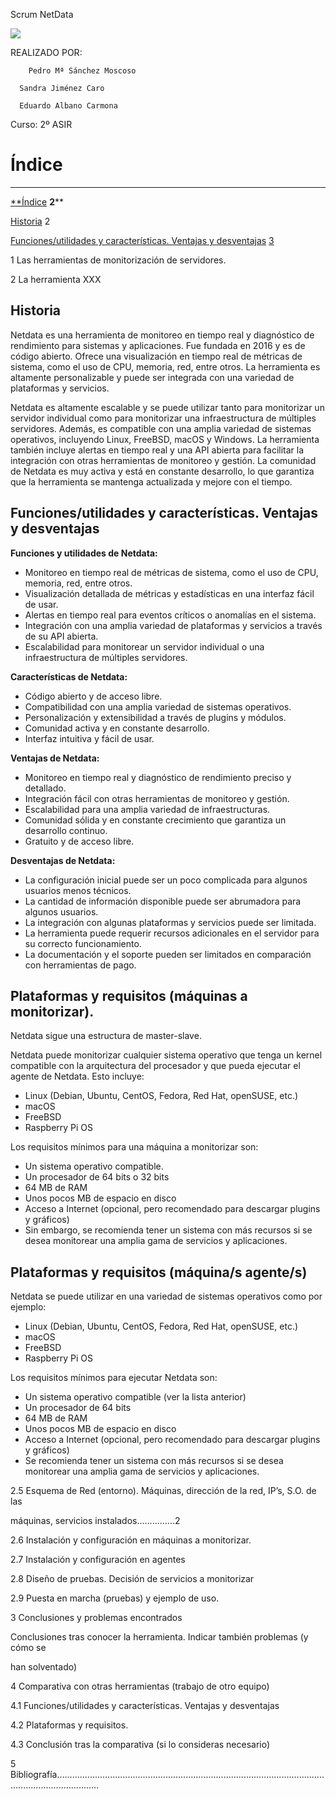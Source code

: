 ﻿Scrum NetData

![](./img_netdata/Aspose.Words.c282e636-957e-49a3-88d0-26ad3d594338.001.png)


REALIZADO POR:

	    Pedro Mª Sánchez Moscoso

      Sandra Jiménez Caro

      Eduardo Albano Carmona

Curso: 2º ASIR 





# Índice
-----
[**Índice](#_9fb30wxk007a)	**2****

[Historia](#_sz8c47ds6hl5)	2

[Funciones/utilidades y características. Ventajas y desventajas](https://docs.google.com/document/d/1VSaRf0LJNc09pogxcqVLPhiRmpnwV1sKsLq6SXUvna4/edit#heading=h.x9rcmsm78z1g)	[3](https://docs.google.com/document/d/1VSaRf0LJNc09pogxcqVLPhiRmpnwV1sKsLq6SXUvna4/edit#heading=h.x9rcmsm78z1g)

1 Las herramientas de monitorización de servidores.

2 La herramienta XXX
## Historia
Netdata es una herramienta de monitoreo en tiempo real y diagnóstico de rendimiento para sistemas y aplicaciones. Fue fundada en 2016 y es de código abierto. Ofrece una visualización en tiempo real de métricas de sistema, como el uso de CPU, memoria, red, entre otros. La herramienta es altamente personalizable y puede ser integrada con una variedad de plataformas y servicios.

Netdata es altamente escalable y se puede utilizar tanto para monitorizar un servidor individual como para monitorizar una infraestructura de múltiples servidores. Además, es compatible con una amplia variedad de sistemas operativos, incluyendo Linux, FreeBSD, macOS y Windows. La herramienta también incluye alertas en tiempo real y una API abierta para facilitar la integración con otras herramientas de monitoreo y gestión. La comunidad de Netdata es muy activa y está en constante desarrollo, lo que garantiza que la herramienta se mantenga actualizada y mejore con el tiempo.

## Funciones/utilidades y características. Ventajas y desventajas

**Funciones y utilidades de Netdata:**

- Monitoreo en tiempo real de métricas de sistema, como el uso de CPU, memoria, red, entre otros.
- Visualización detallada de métricas y estadísticas en una interfaz fácil de usar.
- Alertas en tiempo real para eventos críticos o anomalías en el sistema.
- Integración con una amplia variedad de plataformas y servicios a través de su API abierta.
- Escalabilidad para monitorear un servidor individual o una infraestructura de múltiples servidores.

**Características de Netdata:**

- Código abierto y de acceso libre.
- Compatibilidad con una amplia variedad de sistemas operativos.
- Personalización y extensibilidad a través de plugins y módulos.
- Comunidad activa y en constante desarrollo.
- Interfaz intuitiva y fácil de usar.

**Ventajas de Netdata:**

- Monitoreo en tiempo real y diagnóstico de rendimiento preciso y detallado.
- Integración fácil con otras herramientas de monitoreo y gestión.
- Escalabilidad para una amplia variedad de infraestructuras.
- Comunidad sólida y en constante crecimiento que garantiza un desarrollo continuo.
- Gratuito y de acceso libre.




**Desventajas de Netdata:**

- La configuración inicial puede ser un poco complicada para algunos usuarios menos técnicos.
- La cantidad de información disponible puede ser abrumadora para algunos usuarios.
- La integración con algunas plataformas y servicios puede ser limitada.
- La herramienta puede requerir recursos adicionales en el servidor para su correcto funcionamiento.
- La documentación y el soporte pueden ser limitados en comparación con herramientas de pago.

## Plataformas y requisitos (máquinas a monitorizar).
Netdata sigue una estructura de master-slave. 

Netdata puede monitorizar cualquier sistema operativo que tenga un kernel compatible con la arquitectura del procesador y que pueda ejecutar el agente de Netdata. Esto incluye:

- Linux (Debian, Ubuntu, CentOS, Fedora, Red Hat, openSUSE, etc.)
- macOS
- FreeBSD
- Raspberry Pi OS

Los requisitos mínimos para una máquina a monitorizar son:

- Un sistema operativo compatible.
- Un procesador de 64 bits o 32 bits
- 64 MB de RAM
- Unos pocos MB de espacio en disco
- Acceso a Internet (opcional, pero recomendado para descargar plugins y gráficos)
- Sin embargo, se recomienda tener un sistema con más recursos si se desea monitorear una amplia gama de servicios y aplicaciones.

## Plataformas y requisitos (máquina/s agente/s)

Netdata se puede utilizar en una variedad de sistemas operativos como por ejemplo:

- Linux (Debian, Ubuntu, CentOS, Fedora, Red Hat, openSUSE, etc.)
- macOS
- FreeBSD
- Raspberry Pi OS

Los requisitos mínimos para ejecutar Netdata son:

- Un sistema operativo compatible (ver la lista anterior)
- Un procesador de 64 bits
- 64 MB de RAM
- Unos pocos MB de espacio en disco
- Acceso a Internet (opcional, pero recomendado para descargar plugins y gráficos)
- Se recomienda tener un sistema con más recursos si se desea monitorear una amplia gama de servicios y aplicaciones.


2.5 Esquema de Red (entorno). Máquinas, dirección de la red, IP’s, S.O. de las

máquinas, servicios instalados...............2

2.6 Instalación y configuración en máquinas a monitorizar.

2.7 Instalación y configuración en agentes

2.8 Diseño de pruebas. Decisión de servicios a monitorizar

2.9 Puesta en marcha (pruebas) y ejemplo de uso.

3 Conclusiones y problemas encontrados

Conclusiones tras conocer la herramienta. Indicar también problemas (y cómo se

han solventado)

4 Comparativa con otras herramientas (trabajo de otro equipo)

4.1 Funciones/utilidades y características. Ventajas y desventajas

4.2 Plataformas y requisitos.

4.3 Conclusión tras la comparativa (si lo consideras necesario)

5 Bibliografía.............................................................................................................................................

